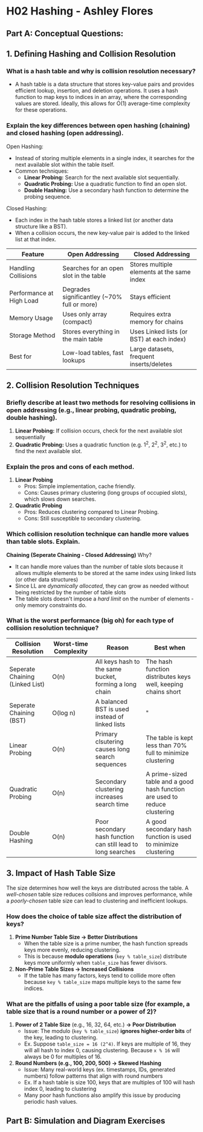 # H02 Hashing - Ashley Flores
## Part A: Conceptual Questions:
## 1. Defining Hashing and Collision Resolution
### What is a hash table and why is collision resolution necessary?
  * A hash table is a data structure that stores key-value pairs and provides efficient lookup, insertion, and deletion operations. It uses a hash function to map keys to indices in an array, where the corresponding values are stored. Ideally, this allows for O(1) average-time complexity for these operations.
### Explain the key differences between open hashing (chaining) and closed hashing (open addressing).
Open Hashing:
  * Instead of storing multiple elements in a single index, it searches for the next available slot within the table itself.
  * Common techniques:
    * **Linear Probing:** Search for the next available slot sequentially.
    * **Quadratic Probing:** Use a quadratic function to find an open slot.
    * **Double Hashing:** Use a secondary hash function to determine the probing sequence.
      
 Closed Hashing:
  * Each index in the hash table stores a linked list (or another data structure like a BST).
  * When a collision occurs, the new key-value pair is added to the linked list at that index.

|Feature|Open Addressing|Closed Addressing|
|----|------|------|
|Handling Collisions|Searches for an open slot in the table|Stores multiple elements at the same index|
|Performance at High Load|Degrades significantley (~70% full or more)|Stays efficient|
|Memory Usage|Uses only array (compact)|Requires extra memory for chains|
|Storage Method|Stores everything in the main table|Uses Linked lists (or BST) at each index)|
|Best for|Low-load tables, fast lookups|Large datasets, frequent inserts/deletes|

## 2. Collision Resolution Techniques
### Briefly describe at least two methods for resolving collisions in open addressing (e.g., linear probing, quadratic probing, double hashing).
1. **Linear Probing:** If collision occurs, check for the next available slot sequentially
2. **Quadratic Probing:** Uses a quadratic function (e.g. 1<sup>2</sup>, 2<sup>2</sup>, 3<sup>2</sup>, etc.) to find the next available slot.

### Explain the pros and cons of each method.
1. **Linear Probing**
   * Pros: Simple implementation, cache friendly.
   * Cons: Causes primary clustering (long groups of occupied slots), which slows down searches.
2. **Quadratic Probing**
   * Pros: Reduces clustering compared to Linear Probing.
   * Cons: Still susceptible to secondary clustering.

### Which collision resolution technique can handle more values than table slots. Explain.
**Chaining (Seperate Chaining - Closed Addressing)** Why?
 * It can handle more values than the number of table slots because it allows multiple elements to be stored at the same index using linked lists (or other data structures)
 * Since LL are *dynamically allocated*, they can grow as needed without being restricted by the number of table slots
 * The table slots doesn't impose a *hard limit* on the number of elements - only memory constraints do.

### What is the worst performance (big oh) for each type of collision resolution technique?
|Collision Resolution|Worst-time Complexity|Reason|Best when|
|---|---|---|---|
|Seperate Chaining (Linked List)|O(n)|All keys hash to the same bucket, forming a long chain|The hash function distributes keys well, keeping chains short|
|Seperate Chaining (BST)|O(log n)|A balanced BST is used instead of linked lists|"|
|Linear Probing|O(n)|Primary clsutering causes long search sequences|The table is kept less than 70% full to minimize clustering|
|Quadratic Probing|O(n)|Secondary clustering increases search time|A prime-sized table and a good hash function are used to reduce clustering|
|Double Hashing|O(n)|Poor secondary hash function can still lead to long searches|A good secondary hash function is used to minimize clustering|

## 3. Impact of Hash Table Size
The size determines how well the keys are distributed across the table. A *well-chosen* table size reduces collsions and improves performance, while a *poorly-chosen* table size can lead to clustering and inefficient lookups.
### How does the choice of table size affect the distribution of keys?
1. **Prime Number Table Size -> Better Distributions**
   * When the table size is a prime number, the hash function spreads keys more evenly, reducing clustering.
   * This is because **modulo operations** (`key % table_size`) distribute keys more uniformly when `table_size` has fewer divisors.
2. **Non-Prime Table Sizes -> Increased Collisions**
   * If the table has many factors, keys tend to collide more often because `key % table_size` maps multiple keys to the same few indices.

### What are the pitfalls of using a poor table size (for example, a table size that is a round number or a power of 2)?
1. **Power of 2 Table Size** (e.g., 16, 32, 64, etc.) **-> Poor Distribution**
   * Issue: The modulo (`key % table_size`) **ignores higher-order bits** of the key, leading to clustering.
   * Ex. Suppose `table_size = 16 (2^4)`. If keys are multiple of 16, they will all hash to index 0, causing clustering. Because `x % 16` will always be 0 for multiples of 16.
2. **Round Numbers (e.g., 100, 200, 500) -> Skewed Hashing**
   * Issue: Many real-world keys (ex. timestamps, IDs, generated numbers) follow patterns that align with round numbers
   * Ex. If a hash table is size 100, keys that are multiples of 100 will hash index 0, leading to clustering
   * Many poor hash functions also amplify this issue by producing periodic hash values.
  
## Part B: Simulation and Diagram Exercises
